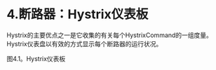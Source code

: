 # 4.断路器：Hystrix仪表板

Hystrix的主要优点之一是它收集的有关每个HystrixCommand的一组度量。Hystrix仪表盘以有效的方式显示每个断路器的运行状况。

图4.1。Hystrix仪表板

